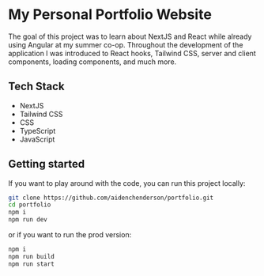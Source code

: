 # My Personal Portfolio Website
The goal of this project was to learn about NextJS and React while already using Angular at my summer co-op. Throughout the development of the application I was introduced to React hooks, Tailwind CSS, server and client components, loading components, and much more.

## Tech Stack
- NextJS
- Tailwind CSS
- CSS
- TypeScript
- JavaScript

## Getting started
If you want to play around with the code, you can run this project locally:

```bash
git clone https://github.com/aidenchenderson/portfolio.git
cd portfolio
npm i
npm run dev
```

or if you want to run the prod version:

```bash
npm i
npm run build
npm run start
```